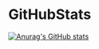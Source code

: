 # GitHubStats

[![Anurag's GitHub stats](https://github-readme-stats.vercel.app/api?username=cormo1250)](https://github.com/anuraghazra/github-readme-stats)
